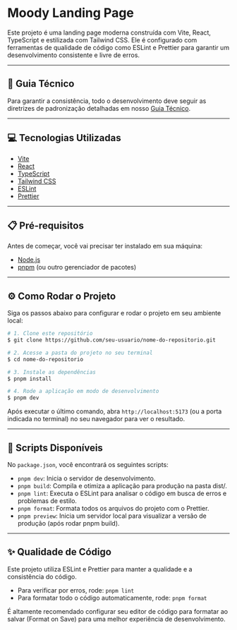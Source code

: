 # Moody Landing Page

Este projeto é uma landing page moderna construída com Vite, React, TypeScript e estilizada com Tailwind CSS. Ele é configurado com ferramentas de qualidade de código como ESLint e Prettier para garantir um desenvolvimento consistente e livre de erros.

---

## 📃 Guia Técnico 

Para garantir a consistência, todo o desenvolvimento deve seguir as diretrizes de padronização detalhadas em nosso [Guia Técnico](https://docs.google.com/document/d/17anntQVBceitos4YcOjVkHFWRf0DzGkzsm-oEImyC94/edit?tab=t.0).

---

## 💻 Tecnologias Utilizadas
- [Vite](https://vite.dev/)
- [React](https://react.dev/)
- [TypeScript](https://www.typescriptlang.org/)
- [Tailwind CSS](https://tailwindcss.com/)
- [ESLint](https://eslint.org/)
- [Prettier](https://prettier.io/)

---

## 📋 Pré-requisitos
Antes de começar, você vai precisar ter instalado em sua máquina:

- [Node.js](https://nodejs.org/pt)
- [pnpm](https://pnpm.io/pt/) (ou outro gerenciador de pacotes)

---

## ⚙️ Como Rodar o Projeto
Siga os passos abaixo para configurar e rodar o projeto em seu ambiente local:

```bash
# 1. Clone este repositório
$ git clone https://github.com/seu-usuario/nome-do-repositorio.git

# 2. Acesse a pasta do projeto no seu terminal
$ cd nome-do-repositorio

# 3. Instale as dependências
$ pnpm install

# 4. Rode a aplicação em modo de desenvolvimento
$ pnpm dev
```

Após executar o último comando, abra `http://localhost:5173` (ou a porta indicada no terminal) no seu navegador para ver o resultado.

---

## 📜 Scripts Disponíveis
No `package.json`, você encontrará os seguintes scripts:

- `pnpm dev`: Inicia o servidor de desenvolvimento.
- `pnpm build`: Compila e otimiza a aplicação para produção na pasta dist/.
- `pnpm lint`: Executa o ESLint para analisar o código em busca de erros e problemas de estilo.
- `pnpm format`: Formata todos os arquivos do projeto com o Prettier.
- `pnpm preview`: Inicia um servidor local para visualizar a versão de produção (após rodar pnpm build).

---

## ✨ Qualidade de Código
Este projeto utiliza ESLint e Prettier para manter a qualidade e a consistência do código.

- Para verificar por erros, rode: `pnpm lint`
- Para formatar todo o código automaticamente, rode: `pnpm format`

É altamente recomendado configurar seu editor de código para formatar ao salvar (Format on Save) para uma melhor experiência de desenvolvimento.
